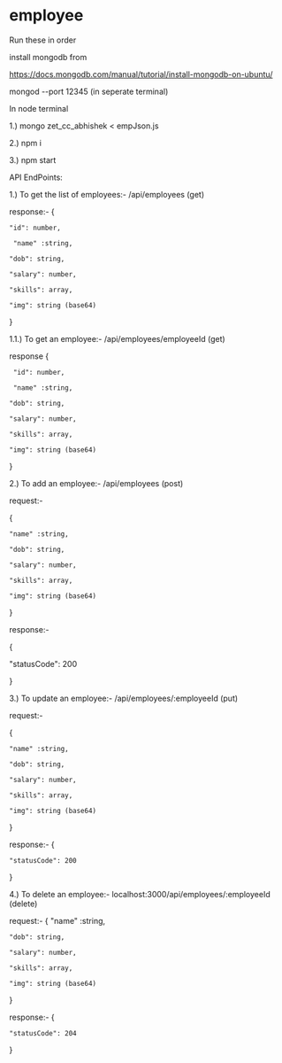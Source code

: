 # employee

Run these in order

install mongodb from 

https://docs.mongodb.com/manual/tutorial/install-mongodb-on-ubuntu/

mongod --port 12345 (in seperate terminal)

In node terminal

1.) mongo zet_cc_abhishek < empJson.js

2.) npm i

3.) npm start

API EndPoints:


1.) To get the list of employees:- /api/employees (get)

response:-
{

    "id": number,
  
     "name" :string,
    
    "dob": string,
    
    "salary": number,
    
    "skills": array,
    
    "img": string (base64)
}

1.1.) To get an employee:- /api/employees/employeeId (get)

response
{
    
     "id": number,
  
     "name" :string,
    
    "dob": string,
    
    "salary": number,
    
    "skills": array,
    
    "img": string (base64)

}




2.) To add an employee:- /api/employees (post)


request:-

  {
    
    "name" :string,
    
    "dob": string,
    
    "salary": number,
    
    "skills": array,
    
    "img": string (base64)
    
  }
  
 response:-
 
 {

   "statusCode": 200
    
 }

3.) To update an employee:- /api/employees/:employeeId (put)

request:-

  {
  
    "name" :string,
    
    "dob": string,
    
    "salary": number,
    
    "skills": array,
    
    "img": string (base64)
    
  }
  
 response:-
 {
    
    "statusCode": 200
 }


4.) To delete an employee:- localhost:3000/api/employees/:employeeId (delete)

request:-
  {
    "name" :string,
    
    "dob": string,
    
    "salary": number,
    
    "skills": array,
    
    "img": string (base64)
  }
  
 response:-
 {
 
    "statusCode": 204
 }

